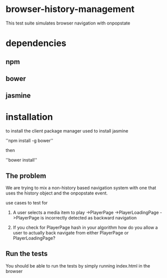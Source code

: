 # browser-history-management
This test suite simulates browser navigation with onpopstate

# dependencies

## npm
## bower
## jasmine

# installation

to install the client package manager used to install jasmine

''npm install -g bower''

then 

''bower install''

## The problem 

We are trying to mix a non-history based navigation system with one that uses the history object and the onpopstate event.

 use cases to test for
 1. A user selects a media item to play
 ->PlayerPage ->PlayerLoadingPage ->PlayerPage is incorrectly detected as backward navigation

 2. If you check for PlayerPage hash in your algorithm how do you allow a user to actually back navigate from either
 PlayerPage or PlayerLoadingPage?
 
 ## Run the tests
 
 You should be able to run the tests by simply running index.html in the browser
